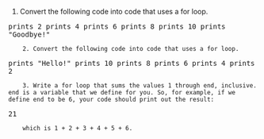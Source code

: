 1. Convert the following code into code that uses a for loop.

<tt>
    prints 2
    prints 4
    prints 6
    prints 8
    prints 10
    prints "Goodbye!"
</tt>


        2. Convert the following code into code that uses a for loop.

<tt>
prints "Hello!"
prints 10
prints 8
prints 6
prints 4
prints 2
</tt>


        3. Write a for loop that sums the values 1 through end, inclusive. end is a variable that we define for you. So, for example, if we define end to be 6, your code should print out the result:

<tt>
21
</tt>

        which is 1 + 2 + 3 + 4 + 5 + 6.
